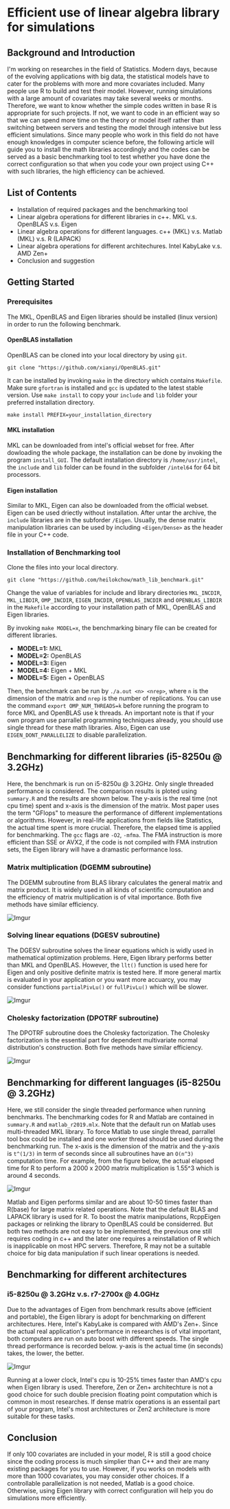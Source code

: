 # Efficient use of linear algebra library for simulations

## Background and Introduction

I'm working on researches in the field of Statistics. Modern days, because of the evolving applications with big data, the statistical models have to cater for the problems with more and more covariates included. Many people use R to build and test their model. However, running simulations with a large amount of covariates may take several weeks or months. Therefore, we want to know whether the simple codes written in base R is appropriate for such projects. If not, we want to code in an efficient way so that we can spend more time on the theory or model itself rather than switching between servers and testing the model through intensive but less efficient simulations. Since many people who work in this field do not have enough knowledges in computer science before, the following article will guide you to install the math libraries accordingly and the codes can be served as a basic benchmarking tool to test whether you have done the correct configuration so that when you code your own project using C++ with such libraries, the high efficiency can be achieved.

## List of Contents

* Installation of required packages and the benchmarking tool
* Linear algebra operations for different libraries in c++. MKL v.s. OpenBLAS v.s. Eigen
* Linear algebra operations for different languages. c++ (MKL) v.s. Matlab (MKL) v.s. R (LAPACK)
* Linear algebra operations for different architechures. Intel KabyLake v.s. AMD Zen+
* Conclusion and suggestion

## Getting Started

### Prerequisites

The MKL, OpenBLAS and Eigen libraries should be installed (linux version) in order to run the following benchmark. 

#### OpenBLAS installation

OpenBLAS can be cloned into your local directory by using `git`.
```
git clone "https://github.com/xianyi/OpenBLAS.git"
```
It can be installed by invoking `make` in the directory which contains `Makefile`. Make sure `gfortran` is installed and `gcc` is updated to the latest stable version. Use `make install` to copy your `include` and `lib` folder your preferred installation directory.
```
make install PREFIX=your_installation_directory
```

#### MKL installation

MKL can be downloaded from intel's official webset for free. After dowloading the whole package, the installation can be done by invoking the program `install_GUI`. The default installation directory is `/home/usr/intel`, the `include` and `lib` folder can be found in the subfolder `/intel64` for 64 bit processors.

#### Eigen installation

Similar to MKL, Eigen can also be downloaded from the official webset. Eigen can be used driectly without installation. After untar the archive, the `include` libraries are in the subforder `/Eigen`. Usually, the dense matrix manipulation libraries can be used by including `<Eigen/Dense>` as the header file in your C++ code.

### Installation of Benchmarking tool

Clone the files into your local directory.
```
git clone "https://github.com/heilokchow/math_lib_benchmark.git"
```
Change the value of variables for include and library directories `MKL_INCDIR`, `MKL_LIBDIR`, `OMP_INCDIR`, `EIGEN_INCDIR`, `OPENBLAS_INCDIR` and `OPENBLAS_LIBDIR` in the `Makefile` according to your installation path of MKL, OpenBLAS and Eigen libraries.

By invoking `make MODEL=x`, the benchmarking binary file can be created for different libraries.

 * **MODEL=1:** MKL
 * **MODEL=2:** OpenBLAS
 * **MODEL=3:** Eigen
 * **MODEL=4:** Eigen + MKL
 * **MODEL=5:** Eigen + OpenBLAS

Then, the benchmark can be run by `./a.out <n> <nrep>`, where `n` is the dimension of the matrix and `nrep` is the number of replications. You can use the command `export OMP_NUM_THREADS=k` before running the program to force MKL and OpenBLAS use k threads. An important note is that if your own program use parrallel programming techniques already, you should use single thread for these math libraries. Also, Eigen can use `EIGEN_DONT_PARALLELIZE` to disable parallelization.

## Benchmarking for different libraries (i5-8250u @ 3.2GHz)

Here, the benchmark is run on i5-8250u @ 3.2GHz. Only single threaded performance is considered. The comparison results is ploted using `summary.R` and the results are shown below. The y-axis is the real time (not cpu time) spent and x-axis is the dimension of the matrix. Most paper uses the term "GFlops" to measure the performance of different implementations or algorithms. However, in real-life applications from fields like Statistics, the actual time spent is more crucial. Therefore, the elapsed time is applied for benchmarking. The `gcc` flags are `-O2`, `-mfma`. The FMA instruction is more efficient than SSE or AVX2, if the code is not compiled with FMA instrution sets, the Eigen library will have a dramastic performance loss.

### Matrix multiplication (DGEMM subroutine)

The DGEMM subroutine from BLAS library calculates the general matrix and matrix product. It is widely used in all kinds of scientific computation and the efficiency of matrix multiplication is of vital importance. Both five methods have similar efficiency.

![Imgur](https://i.imgur.com/DKLtvFT.jpg)

### Solving linear equations (DGESV subroutine)

The DGESV subroutine solves the linear equations which is widly used in mathematical optimization problems. Here, Eigen library performs better than MKL and OpenBLAS. However, the `llt()` function is used here for Eigen and only positive definite matrix is tested here. If more general martix is evaluated in your application or you want more accuarcy, you may consider functions `partialPivLu()` or `fullPivLu()` which will be slower. 

![Imgur](https://i.imgur.com/MdRJkpR.jpg)

### Cholesky factorization (DPOTRF subroutine)

The DPOTRF subroutine does the Cholesky factorization. The Cholesky factorization is the essential part for dependent multivariate normal distribution's construction. Both five methods have similar efficiency.

![Imgur](https://i.imgur.com/QltmWGA.jpg)

## Benchmarking for different languages (i5-8250u @ 3.2GHz)

Here, we still consider the single threaded performance when running benchmarks. The benchmarking codes for R and Matlab are contained in `summary.R` and `matlab_r2019.mlx`. Note that the default run on Matlab uses multi-threaded MKL library. To force Matlab to use single thread, parrallel tool box could be installed and one worker thread should be used during the benchmarking run. The x-axis is the dimension of the matrix and the y-axis is `t^(1/3)` in term of seconds since all subroutines have an `O(n^3)` computation time. For example, from the figure below, the actual elapsed time for R to perform a 2000 x 2000 matrix multiplication is 1.55^3 which is around 4 seconds.

![Imgur](https://i.imgur.com/ZSdCmRd.jpg)

 Matlab and Eigen performs similar and are about 10-50 times faster than R(base) for large matrix related operations. Note that the default BLAS and LAPACK library is used for R. To boost the matrix manipulations, RcppEigen packages or relinking the library to OpenBLAS could be considerred. But both two methods are not easy to be implemented, the previous one still requires coding in c++ and the later one requires a reinstallation of R which is inapplicable on most HPC servers. Therefore, R may not be a suitable choice for big data manipulation if such linear operations is needed.

## Benchmarking for different architectures 

### i5-8250u @ 3.2GHz v.s. r7-2700x @ 4.0GHz

Due to the advantages of Eigen from benchmark results above (efficient and portable), the Eigen library is adopt for benchmarking on different architectures. Here, Intel's KabyLake is compared with AMD's Zen+. Since the actual real application's performance in researches is of vital important, both computers are run on auto boost with different speeds. The single thread performance is recorded below. y-axis is the actual time (in seconds) takes, the lower, the better.

![Imgur](https://i.imgur.com/jrKWfmI.jpg)

Running at a lower clock, Intel's cpu is 10-25% times faster than AMD's cpu when Eigen library is used. Therefore, Zen or Zen+ architechture is not a good choice for such double precision floating point computation which is common in most researches. If dense matrix operations is an essentail part of your program, Intel's most architectures or Zen2 architecture is more suitable for these tasks.

## Conclusion

If only 100 covariates are included in your model, R is still a good choice since the coding process is much simplier than C++ and their are many existing packages for you to use. However, if you works on models with more than 1000 covariates, you may consider other choices. If a controllable parallelization is not needed, Matlab is a good choice. Otherwise, using Eigen library with correct configuration will help you do simulations more efficiently.
